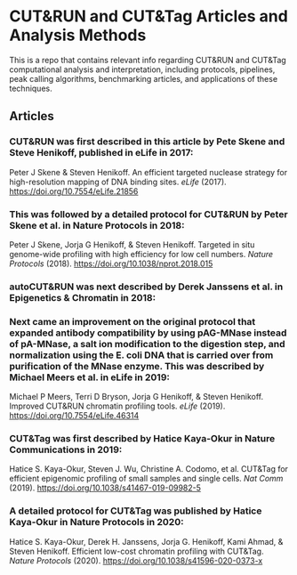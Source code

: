 # CUT&RUN and CUT&Tag Articles and Analysis Methods
This is a repo that contains relevant info regarding CUT&RUN and CUT&Tag computational analysis and interpretation, including protocols, pipelines, peak calling algorithms, benchmarking articles, and applications of these techniques.

## Articles

### CUT&RUN was first described in this article by Pete Skene and Steve Henikoff, published in eLife in 2017:
Peter J Skene & Steven Henikoff. An efficient targeted nuclease strategy for high-resolution mapping of DNA binding sites. _eLife_ (2017). https://doi.org/10.7554/eLife.21856

### This was followed by a detailed protocol for CUT&RUN by Peter Skene et al. in Nature Protocols in 2018:
Peter J Skene, Jorja G Henikoff, & Steven Henikoff. Targeted in situ genome-wide profiling with high efficiency for low cell numbers. _Nature Protocols_ (2018). https://doi.org/10.1038/nprot.2018.015

### autoCUT&RUN was next described by Derek Janssens et al. in Epigenetics & Chromatin in 2018:


### Next came an improvement on the original protocol that expanded antibody compatibility by using pAG-MNase instead of pA-MNase, a salt ion modification to the digestion step, and normalization using the E. coli DNA that is carried over from purification of the MNase enzyme. This was described by Michael Meers et al. in eLife in 2019:
Michael P Meers, Terri D Bryson, Jorja G Henikoff, & Steven Henikoff. Improved CUT&RUN chromatin profiling tools. _eLife_ (2019). https://doi.org/10.7554/eLife.46314

### CUT&Tag was first described by Hatice Kaya-Okur in Nature Communications in 2019:
Hatice S. Kaya-Okur, Steven J. Wu, Christine A. Codomo, et al. CUT&Tag for efficient epigenomic profiling of small samples and single cells. _Nat Comm_ (2019). https://doi.org/10.1038/s41467-019-09982-5

### A detailed protocol for CUT&Tag was published by Hatice Kaya-Okur in Nature Protocols in 2020:
Hatice S. Kaya-Okur, Derek H. Janssens, Jorja G. Henikoff, Kami Ahmad, & Steven Henikoff. Efficient low-cost chromatin profiling with CUT&Tag. _Nature Protocols_ (2020). https://doi.org/10.1038/s41596-020-0373-x

